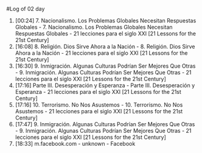 #Log of 02 day

1. [00:24] 7. Nacionalismo. Los Problemas Globales Necesitan Respuestas Globales - 7. Nacionalismo. Los Problemas Globales Necesitan Respuestas Globales - 21 lecciones para el siglo XXI [21 Lessons for the 21st Century]
1. [16:08] 8. Religión. Dios Sirve Ahora a la Nación - 8. Religión. Dios Sirve Ahora a la Nación - 21 lecciones para el siglo XXI [21 Lessons for the 21st Century]
1. [16:30] 9. Inmigración. Algunas Culturas Podrían Ser Mejores Que Otras - 9. Inmigración. Algunas Culturas Podrían Ser Mejores Que Otras - 21 lecciones para el siglo XXI [21 Lessons for the 21st Century]
1. [17:16] Parte III. Desesperación y Esperanza - Parte III. Desesperación y Esperanza - 21 lecciones para el siglo XXI [21 Lessons for the 21st Century]
1. [17:16] 10. Terrorismo. No Nos Asustemos - 10. Terrorismo. No Nos Asustemos - 21 lecciones para el siglo XXI [21 Lessons for the 21st Century]
1. [17:47] 9. Inmigración. Algunas Culturas Podrían Ser Mejores Que Otras - 9. Inmigración. Algunas Culturas Podrían Ser Mejores Que Otras - 21 lecciones para el siglo XXI [21 Lessons for the 21st Century]
1. [18:33] m.facebook.com - unknown - Facebook
